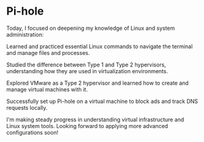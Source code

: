 # Pi-hole

Today, I focused on deepening my knowledge of Linux and system administration:

Learned and practiced essential Linux commands to navigate the terminal and manage files and processes.

Studied the difference between Type 1 and Type 2 hypervisors, understanding how they are used in virtualization environments.

Explored VMware as a Type 2 hypervisor and learned how to create and manage virtual machines with it.

Successfully set up Pi-hole on a virtual machine to block ads and track DNS requests locally.

I'm making steady progress in understanding virtual infrastructure and Linux system tools. Looking forward to applying more advanced configurations soon!

